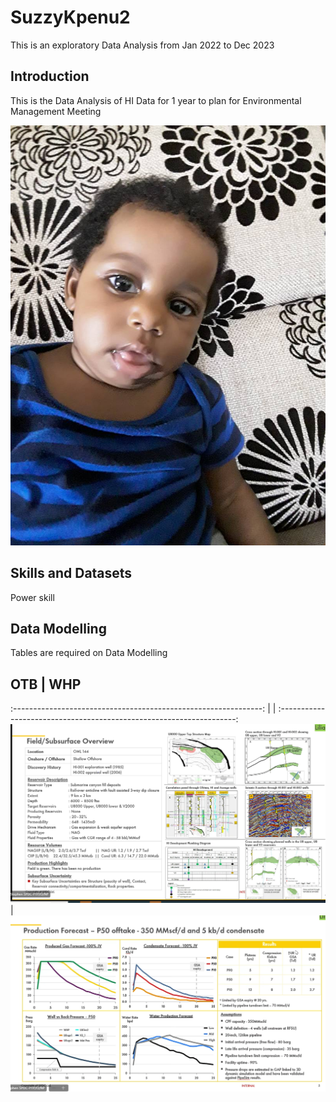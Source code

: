 # SuzzyKpenu2
This is an exploratory Data Analysis from Jan 2022 to Dec 2023

## Introduction

This is the Data Analysis of HI Data for 1 year to plan for Environmental Management Meeting

![](https://github.com/SuzzyKpenu/SuzzyKpenu2/blob/main/WhatsApp%20Image%202018-06-19%20at%202.21.37%20PM.jpeg)

## Skills and Datasets
Power skill

## Data Modelling
Tables are required on Data Modelling

## OTB                                                                  |     WHP 
:--------------------------------------------------------------: |      |    :-------------------------------------------------------------------:
![](https://github.com/SuzzyKpenu/SuzzyKpenu2/blob/main/OTB.%20PNG.PNG) |     ![](https://github.com/SuzzyKpenu/SuzzyKpenu2/blob/main/Page%202.PNG)
